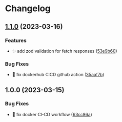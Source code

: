 # Changelog

## [1.1.0](https://github.com/jacobgad/vercel-ddns/compare/v1.0.0...v1.1.0) (2023-03-16)


### Features

* :sparkles: add zod validation for fetch responses ([53e9b60](https://github.com/jacobgad/vercel-ddns/commit/53e9b6079e51c1c806e9e633ec8776c154f5c8cd))


### Bug Fixes

* :bug: fix dockerhub CICD github action ([35aaf7b](https://github.com/jacobgad/vercel-ddns/commit/35aaf7b9eb0ef8ffb7ef6d4760ef4e05993b62ca))

## 1.0.0 (2023-03-15)


### Bug Fixes

* :bug: fix docker CI-CD workflow ([63cc86a](https://github.com/jacobgad/vercel-ddns/commit/63cc86a6e177641e95593da1c262a03cb746bc9b))
